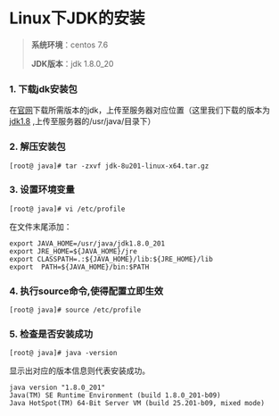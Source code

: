 # Linux下JDK的安装



>**系统环境**：centos 7.6
>
>**JDK版本**：jdk 1.8.0_20



### 1. 下载jdk安装包

在[官网](https://www.oracle.com/technetwork/java/javase/downloads/index.html)下载所需版本的jdk，上传至服务器对应位置（这里我们下载的版本为[jdk1.8](https://www.oracle.com/technetwork/java/javase/downloads/jdk8-downloads-2133151.html) ,上传至服务器的/usr/java/目录下）



### 2. 解压安装包

```shell
[root@ java]# tar -zxvf jdk-8u201-linux-x64.tar.gz
```



### 3. 设置环境变量

```shell
[root@ java]# vi /etc/profile
```

在文件末尾添加：

```shell
export JAVA_HOME=/usr/java/jdk1.8.0_201  
export JRE_HOME=${JAVA_HOME}/jre  
export CLASSPATH=.:${JAVA_HOME}/lib:${JRE_HOME}/lib  
export  PATH=${JAVA_HOME}/bin:$PATH
```



### 4. 执行source命令,使得配置立即生效

```shell
[root@ java]# source /etc/profile
```



### 5. 检查是否安装成功

```shell
[root@ java]# java -version
```

显示出对应的版本信息则代表安装成功。

```shell
java version "1.8.0_201"
Java(TM) SE Runtime Environment (build 1.8.0_201-b09)
Java HotSpot(TM) 64-Bit Server VM (build 25.201-b09, mixed mode)

```